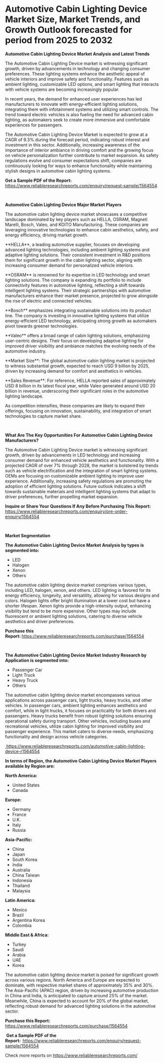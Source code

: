 <p><h1>Automotive Cabin Lighting Device Market Size, Market Trends, and Growth Outlook forecasted for period from 2025 to 2032</h1></p><p><strong>Automotive Cabin Lighting Device Market Analysis and Latest Trends</strong></p>
<p><p>The Automotive Cabin Lighting Device market is witnessing significant growth, driven by advancements in technology and changing consumer preferences. These lighting systems enhance the aesthetic appeal of vehicle interiors and improve safety and functionality. Features such as ambient lighting, customizable LED options, and smart lighting that interacts with vehicle systems are becoming increasingly popular. </p><p>In recent years, the demand for enhanced user experiences has led manufacturers to innovate with energy-efficient lighting solutions, integrating them with infotainment systems and utilizing smart controls. The trend toward electric vehicles is also fueling the need for advanced cabin lighting, as automakers seek to create more immersive and comfortable experiences for passengers.</p><p>The Automotive Cabin Lighting Device Market is expected to grow at a CAGR of 9.3% during the forecast period, indicating robust interest and investment in this sector. Additionally, increasing awareness of the importance of interior ambiance in driving comfort and the growing focus on vehicle personalization further contribute to market expansion. As safety regulations evolve and consumer expectations shift, companies are continuously looking for ways to enhance functionality while maintaining stylish designs in automotive cabin lighting systems.</p></p>
<p><strong>Get a Sample PDF of the Report:&nbsp;</strong> <a href="https://www.reliableresearchreports.com/enquiry/request-sample/1564554?utm_campaign=10&utm_medium=2&utm_source=Github&utm_content=ia&utm_term=28022025&utm_id=automotive-cabin-lighting-device">https://www.reliableresearchreports.com/enquiry/request-sample/1564554</a></p>
<p>&nbsp;</p>
<p><strong>Automotive Cabin Lighting Device Major Market Players</strong></p>
<p><p>The automotive cabin lighting device market showcases a competitive landscape dominated by key players such as HELLA, OSRAM, Magneti Marelli, Bosch, Valeo, and KOITO Manufacturing. These companies are leveraging innovative technologies to enhance cabin aesthetics, safety, and energy efficiency, driving market growth. </p><p>**HELLA**, a leading automotive supplier, focuses on developing advanced lighting technologies, including ambient lighting systems and adaptive lighting solutions. Their consistent investment in R&D positions them for significant growth in the cabin lighting sector, aligning with increasing consumer demand for personalized vehicle interiors.</p><p>**OSRAM** is renowned for its expertise in LED technology and smart lighting solutions. The company is expanding its portfolio to include connectivity features in automotive lighting, reflecting a shift towards intelligent lighting systems. Their strategic partnerships with automotive manufacturers enhance their market presence, projected to grow alongside the rise of electric and connected vehicles.</p><p>**Bosch** emphasizes integrating sustainable solutions into its product line. The company is investing in innovative lighting systems that utilize energy-efficient LED technology, anticipating strong growth as automakers pivot towards greener technologies.</p><p>**Valeo** offers a broad range of cabin lighting solutions, emphasizing user-centric designs. Their focus on developing adaptive lighting for improved driver visibility and ambiance matches the evolving needs of the automotive industry.</p><p>**Market Size**: The global automotive cabin lighting market is projected to witness substantial growth, expected to reach USD 9 billion by 2025, driven by increasing demand for comfort and aesthetics in vehicles.</p><p>**Sales Revenue**: For reference, HELLA reported sales of approximately USD 8 billion in its latest fiscal year, while Valeo generated around USD 20 billion in revenue, underscoring their significant roles in the automotive lighting landscape. </p><p>As competition intensifies, these companies are likely to expand their offerings, focusing on innovation, sustainability, and integration of smart technologies to capture market share.</p></p>
<p>&nbsp;</p>
<p><strong>What Are The Key Opportunities For Automotive Cabin Lighting Device Manufacturers?</strong></p>
<p><p>The Automotive Cabin Lighting Device market is witnessing significant growth, driven by advancements in LED technology and increasing consumer demand for enhanced vehicle aesthetics and functionality. With a projected CAGR of over 7% through 2028, the market is bolstered by trends such as vehicle electrification and the integration of smart lighting systems. OEMs are focusing on customizable ambient lighting to improve user experience. Additionally, increasing safety regulations are promoting the adoption of efficient lighting solutions. Future outlook indicates a shift towards sustainable materials and intelligent lighting systems that adapt to driver preferences, further propelling market expansion.</p></p>
<p><strong>Inquire or Share Your Questions If Any Before Purchasing This Report:</strong> <a href="https://www.reliableresearchreports.com/enquiry/pre-order-enquiry/1564554?utm_campaign=10&utm_medium=2&utm_source=Github&utm_content=ia&utm_term=28022025&utm_id=automotive-cabin-lighting-device">https://www.reliableresearchreports.com/enquiry/pre-order-enquiry/1564554</a></p>
<p>&nbsp;</p>
<p><strong>Market Segmentation</strong></p>
<p><strong>The Automotive Cabin Lighting Device Market Analysis by types is segmented into:</strong></p>
<p><ul><li>LED</li><li>Halogen</li><li>Xenon</li><li>Others</li></ul></p>
<p><p>The automotive cabin lighting device market comprises various types, including LED, halogen, xenon, and others. LED lighting is favored for its energy efficiency, longevity, and versatility, allowing for various designs and colors. Halogen lights offer bright illumination at a lower cost but have a shorter lifespan. Xenon lights provide a high-intensity output, enhancing visibility but tend to be more expensive. Other types may include fluorescent or ambient lighting solutions, catering to diverse vehicle aesthetics and driver preferences.</p></p>
<p><strong>Purchase this Report:&nbsp;</strong><a href="https://www.reliableresearchreports.com/purchase/1564554?utm_campaign=10&utm_medium=2&utm_source=Github&utm_content=ia&utm_term=28022025&utm_id=automotive-cabin-lighting-device">https://www.reliableresearchreports.com/purchase/1564554</a></p>
<p>&nbsp;</p>
<p><strong>The Automotive Cabin Lighting Device Market Industry Research by Application is segmented into:</strong></p>
<p><ul><li>Passenger Car</li><li>Light Truck</li><li>Heavy Truck</li><li>Others</li></ul></p>
<p><p>The automotive cabin lighting device market encompasses various applications across passenger cars, light trucks, heavy trucks, and other vehicles. In passenger cars, ambient lighting enhances aesthetics and comfort, while in light trucks, it focuses on practicality for both drivers and passengers. Heavy trucks benefit from robust lighting solutions ensuring operational safety during transport. Other vehicles, including buses and recreational vehicles, utilize cabin lighting for improved visibility and passenger experience. This market caters to diverse needs, emphasizing functionality and design across vehicle categories.</p></p>
<p><a href="https://www.reliableresearchreports.com/automotive-cabin-lighting-device-r1564554?utm_campaign=10&utm_medium=2&utm_source=Github&utm_content=ia&utm_term=28022025&utm_id=automotive-cabin-lighting-device">&nbsp;https://www.reliableresearchreports.com/automotive-cabin-lighting-device-r1564554</a></p>
<p><strong>In terms of Region, the Automotive Cabin Lighting Device Market Players available by Region are:</strong></p>
<p>
    <p> <strong> North America: </strong>
        <ul>
            <li>United States</li>
            <li>Canada</li>
        </ul>
        </p> 
    <p> <strong> Europe: </strong>
        <ul>
            <li>Germany</li>
            <li>France</li>
            <li>U.K.</li>
            <li>Italy</li>
            <li>Russia</li>
        </ul>
        </p> 
    <p> <strong> Asia-Pacific: </strong>
        <ul>
            <li>China</li>
            <li>Japan</li>
            <li>South Korea</li>
            <li>India</li>
            <li>Australia</li>
            <li>China Taiwan</li>
            <li>Indonesia</li>
            <li>Thailand</li>
            <li>Malaysia</li>
        </ul>
        </p> 
    <p> <strong> Latin America: </strong>
        <ul>
            <li>Mexico</li>
            <li>Brazil</li>
            <li>Argentina Korea</li>
            <li>Colombia</li>
        </ul>
        </p> 
    <p> <strong> Middle East & Africa: </strong>
        <ul>
            <li>Turkey</li>
            <li>Saudi</li>
            <li>Arabia</li>
            <li>UAE</li>
            <li>Korea</li>
        </ul>
    </p>
    </p>
<p><p>The automotive cabin lighting device market is poised for significant growth across various regions. North America and Europe are expected to dominate, with respective market shares of approximately 35% and 30%. The Asia-Pacific (APAC) region, driven by increasing automotive production in China and India, is anticipated to capture around 25% of the market. Meanwhile, China is expected to account for 20% of the global market, reflecting robust demand for advanced lighting solutions in the automotive sector.</p></p>
<p><strong>Purchase this Report: </strong><a href="https://www.reliableresearchreports.com/purchase/1564554?utm_campaign=10&utm_medium=2&utm_source=Github&utm_content=ia&utm_term=28022025&utm_id=automotive-cabin-lighting-device">https://www.reliableresearchreports.com/purchase/1564554</a></p>
<p>&nbsp;<strong>Get a Sample PDF of the Report:&nbsp;&nbsp;</strong><a href="https://www.reliableresearchreports.com/enquiry/request-sample/1564554?utm_campaign=10&utm_medium=2&utm_source=Github&utm_content=ia&utm_term=28022025&utm_id=automotive-cabin-lighting-device">https://www.reliableresearchreports.com/enquiry/request-sample/1564554</a></p>
<p><strong></strong></p>
<p>Check more reports on <a href="https://www.reliableresearchreports.com/?utm_campaign=10&utm_medium=2&utm_source=Github&utm_content=ia&utm_term=28022025&utm_id=automotive-cabin-lighting-device">https://www.reliableresearchreports.com/</a></p>